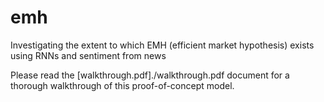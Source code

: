 # emh
Investigating the extent to which EMH (efficient market hypothesis) exists using RNNs and sentiment from news

Please read the [walkthrough.pdf]./walkthrough.pdf document for a thorough walkthrough of this proof-of-concept model.
